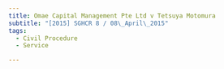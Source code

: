 ```yaml
---
title: Omae Capital Management Pte Ltd v Tetsuya Motomura 
subtitle: "[2015] SGHCR 8 / 08\_April\_2015"
tags:
  - Civil Procedure
  - Service

---
```


